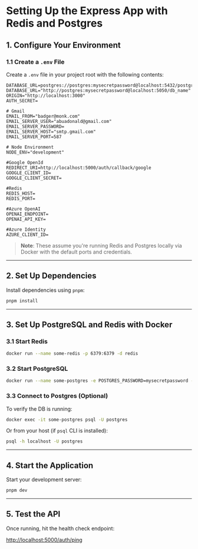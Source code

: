 # Setting Up the Express App with Redis and Postgres

## 1. Configure Your Environment

### 1.1 Create a `.env` File

Create a `.env` file in your project root with the following contents:

```env
DATABASE_URL=postgres://postgres:mysecretpassword@localhost:5432/postgres
DATABASE_URL="http://postgres:mysecretpassword@localhost:5050/db_name"
ORIGIN="http://localhost:3000"
AUTH_SECRET=

# Gmail
EMAIL_FROM="badger@monk.com"
EMAIL_SERVER_USER="abuadonald@gmail.com"
EMAIL_SERVER_PASSWORD=
EMAIL_SERVER_HOST="smtp.gmail.com"
EMAIL_SERVER_PORT=587

# Node Environment
NODE_ENV="development"

#Google OpenId
REDIRECT_URI=http://localhost:5000/auth/callback/google
GOOGLE_CLIENT_ID=
GOOGLE_CLIENT_SECRET=

#Redis
REDIS_HOST=
REDIS_PORT=

#Azure OpenAI
OPENAI_ENDPOINT=
OPENAI_API_KEY=

#Azure Identity
AZURE_CLIENT_ID=
```

> **Note**: These assume you're running Redis and Postgres locally via Docker with the default ports and credentials.

---

## 2. Set Up Dependencies

Install dependencies using `pnpm`:

```bash
pnpm install
```

---

## 3. Set Up PostgreSQL and Redis with Docker

### 3.1 Start Redis

```bash
docker run --name some-redis -p 6379:6379 -d redis
```

### 3.2 Start PostgreSQL

```bash
docker run --name some-postgres -e POSTGRES_PASSWORD=mysecretpassword -p 5432:5432 -d postgres
```

### 3.3 Connect to Postgres (Optional)

To verify the DB is running:

```bash
docker exec -it some-postgres psql -U postgres
```

Or from your host (if `psql` CLI is installed):

```bash
psql -h localhost -U postgres
```

---

## 4. Start the Application

Start your development server:

```bash
pnpm dev
```

---

## 5. Test the API

Once running, hit the health check endpoint:

[http://localhost:5000/auth/ping](http://localhost:5000/auth/ping)
